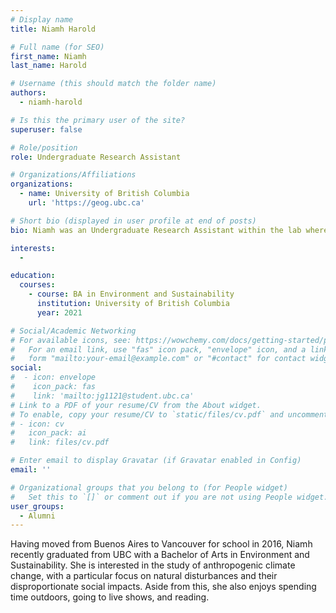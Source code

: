 ```yaml
---
# Display name
title: Niamh Harold

# Full name (for SEO)
first_name: Niamh 
last_name: Harold

# Username (this should match the folder name)
authors:
  - niamh-harold

# Is this the primary user of the site?
superuser: false

# Role/position
role: Undergraduate Research Assistant

# Organizations/Affiliations
organizations:
  - name: University of British Columbia
    url: 'https://geog.ubc.ca'

# Short bio (displayed in user profile at end of posts)
bio: Niamh was an Undergraduate Research Assistant within the lab where she was interested in the study of anthropogenic climate change, with a particular focus on natural disturbances and their disproportionate social impacts.

interests:
  - 

education:
  courses:
    - course: BA in Environment and Sustainability
      institution: University of British Columbia
      year: 2021

# Social/Academic Networking
# For available icons, see: https://wowchemy.com/docs/getting-started/page-builder/#icons
#   For an email link, use "fas" icon pack, "envelope" icon, and a link in the
#   form "mailto:your-email@example.com" or "#contact" for contact widget.
social:
#  - icon: envelope
#    icon_pack: fas
#    link: 'mailto:jg1121@student.ubc.ca'
# Link to a PDF of your resume/CV from the About widget.
# To enable, copy your resume/CV to `static/files/cv.pdf` and uncomment the lines below.
# - icon: cv
#   icon_pack: ai
#   link: files/cv.pdf

# Enter email to display Gravatar (if Gravatar enabled in Config)
email: ''

# Organizational groups that you belong to (for People widget)
#   Set this to `[]` or comment out if you are not using People widget.
user_groups:
  - Alumni
---
```


Having moved from Buenos Aires to Vancouver for school in 2016, Niamh recently graduated from UBC with a Bachelor of Arts in Environment and Sustainability. She is interested in the study of anthropogenic climate change, with a particular focus on natural disturbances and their disproportionate social impacts. Aside from this, she also enjoys spending time outdoors, going to live shows, and reading.
